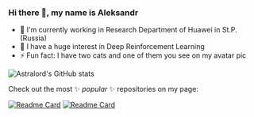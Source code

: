 
### Hi there 👋, my name is Aleksandr
- 🔭 I'm currently working in Research Department of Huawei in St.P. (Russia)
- 🤖 I have a huge interest in Deep Reinforcement Learning
- ⚡ Fun fact: I have two cats and one of them you see on my avatar pic

![Astralord's GitHub stats](https://github-readme-stats.vercel.app/api?username=astralord&show_icons=true&theme=calm)

Check out the most ✨ _popular_ ✨ repositories on my page:

[![Readme Card](https://github-readme-stats.vercel.app/api/pin/?username=astralord&repo=RandLib&theme=calm)](https://github.com/astralord/RandLib)
[![Readme Card](https://github-readme-stats.vercel.app/api/pin/?username=astralord&repo=Statistics-lectures&theme=calm)](https://github.com/astralord/Statistics-lectures)

<!--

**astralord/astralord** is a ✨ _special_ ✨ repository because its `README.md` (this file) appears on your GitHub profile.

Here are some ideas to get you started:
- 🔭 I’m currently working on ...
- 🌱 I’m currently learning ...
- 👯 I’m looking to collaborate on ...
- 🤔 I’m looking for help with ...
- 💬 Ask me about ...
- 📫 How to reach me: ...
- 😄 Pronouns: ...
- ⚡ Fun fact: ...
-->
